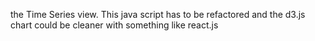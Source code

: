 the Time Series view.
This java script has to be refactored and the d3.js chart could be cleaner with something like react.js
